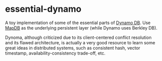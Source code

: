 # essential-dynamo
A toy implementation of some of the essential parts of [Dynamo DB](http://www.allthingsdistributed.com/files/amazon-dynamo-sosp2007.pdf).
Use [MapDB](http://www.mapdb.org/) as the underlying persistent layer (while Dynamo uses Berkley DB).

Dynoma, although criticized due to its client-centered conflict resolution and its flawed architecture, is actually a very good resource to learn some great ideas in distributed systems, such as consistent hash, vector timestamp, availability-consistency trade-off, etc.
